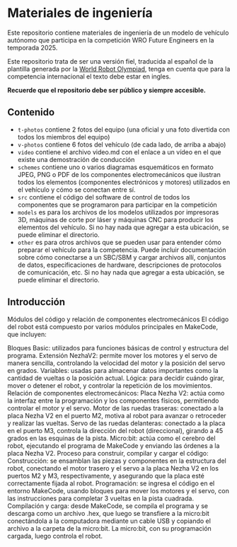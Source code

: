 Materiales de ingeniería
====

Este repositorio contiene materiales de ingeniería de un modelo de vehículo autónomo que participa en la competición WRO Future Engineers en la temporada 2025.

Este repositorio trata de ser una versión fiel, traducida al español de la plantilla generada por la [World Robot Olympiad](https://github.com/World-Robot-Olympiad-Association/wro2022-fe-template/), tenga en cuenta que para la competencia internacional el texto debe estar en ingles.

<b>Recuerde que el repositorio debe ser público y siempre accesible.</b>

## Contenido

* `t-photos` contiene 2 fotos del equipo (una oficial y una foto divertida con todos los miembros del equipo)
* `v-photos` contiene 6 fotos del vehículo (de cada lado, de arriba a abajo)
* `video` contiene el archivo video.md con el enlace a un vídeo en el que existe una demostración de conducción
* `schemes` contiene uno o varios diagramas esquemáticos en formato JPEG, PNG o PDF de los componentes electromecánicos que ilustran todos los elementos (componentes electrónicos y motores) utilizados en el vehículo y cómo se conectan entre sí.
* `src` contiene el código del software de control de todos los componentes que se programaron para participar en la competición
* `models` es para los archivos de los modelos utilizados por impresoras 3D, máquinas de corte por láser y máquinas CNC para producir los elementos del vehículo. Si no hay nada que agregar a esta ubicación, se puede eliminar el directorio.
* `other` es para otros archivos que se pueden usar para entender cómo preparar el vehículo para la competencia. Puede incluir documentación sobre cómo conectarse a un SBC/SBM y cargar archivos allí, conjuntos de datos, especificaciones de hardware, descripciones de protocolos de comunicación, etc. Si no hay nada que agregar a esta ubicación, se puede eliminar el directorio.

## Introducción
Módulos del código y relación de componentes electromecánicos
El código del robot está compuesto por varios módulos principales en MakeCode, que incluyen:

Bloques Basic: utilizados para funciones básicas de control y estructura del programa.
Extensión NezhaV2: permite mover los motores y el servo de manera sencilla, controlando la velocidad del motor y la posición del servo en grados.
Variables: usadas para almacenar datos importantes como la cantidad de vueltas o la posición actual.
Lógica: para decidir cuándo girar, mover o detener el robot, y controlar la repetición de los movimientos.
Relación de componentes electromecánicos:
Placa Nezha V2: actúa como la interfaz entre la programación y los componentes físicos, permitiendo controlar el motor y el servo.
Motor de las ruedas traseras: conectado a la placa Nezha V2 en el puerto M2, motiva al robot para avanzar o retroceder y realizar las vueltas.
Servo de las ruedas delanteras: conectado a la placa en el puerto M3, controla la dirección del robot (direccional), girando a 45 grados en las esquinas de la pista.
Micro:bit: actúa como el cerebro del robot, ejecutando el programa de MakeCode y enviando las órdenes a la placa Nezha V2.
Proceso para construir, compilar y cargar el código:
Construcción: se ensamblan las piezas y componentes en la estructura del robot, conectando el motor trasero y el servo a la placa Nezha V2 en los puertos M2 y M3, respectivamente, y asegurando que la placa esté correctamente fijada al robot.
Programación: se ingresa el código en el entorno MakeCode, usando bloques para mover los motores y el servo, con las instrucciones para completar 3 vueltas en la pista cuadrada.
Compilación y carga: desde MakeCode, se compila el programa y se descarga como un archivo .hex, que luego se transfiere a la micro:bit conectándola a la computadora mediante un cable USB y copiando el archivo a la carpeta de la micro:bit. La micro:bit, con su programación cargada, luego controla el robot.
